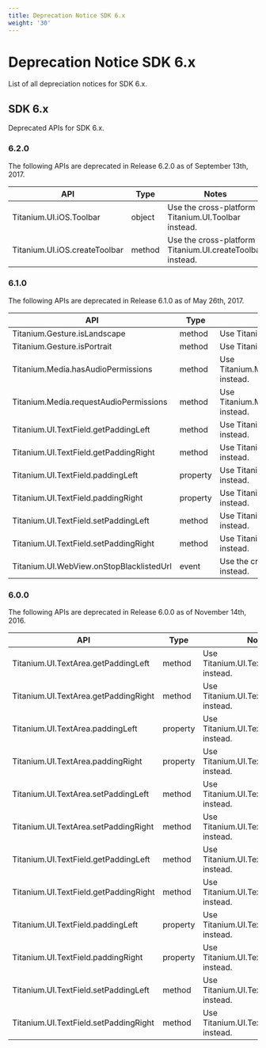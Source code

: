```yaml
---
title: Deprecation Notice SDK 6.x
weight: '30'
---
```


# Deprecation Notice SDK 6.x

List of all depreciation notices for SDK 6.x.

## SDK 6.x

Deprecated APIs for SDK 6.x.

### 6.2.0

The following APIs are deprecated in Release 6.2.0 as of September 13th, 2017.

| API | Type | Notes |
| --- | --- | --- |
| Titanium.UI.iOS.Toolbar | object | Use the cross-platform Titanium.UI.Toolbar instead. |
| Titanium.UI.iOS.createToolbar | method | Use the cross-platform Titanium.UI.createToolbar instead. |

### 6.1.0

The following APIs are deprecated in Release 6.1.0 as of May 26th, 2017.

| API | Type | Notes |
| --- | --- | --- |
| Titanium.Gesture.isLandscape | method | Use Titanium.Gesture.landscape for parity instead. |
| Titanium.Gesture.isPortrait | method | Use Titanium.Gesture.portrait for parity instead. |
| Titanium.Media.hasAudioPermissions | method | Use Titanium.Media.hasAudioRecorderPermissions instead. |
| Titanium.Media.requestAudioPermissions | method | Use Titanium.Media.requestAudioRecorderPermissions instead. |
| Titanium.UI.TextField.getPaddingLeft | method | Use Titanium.UI.TextField.padding for parity instead. |
| Titanium.UI.TextField.getPaddingRight | method | Use Titanium.UI.TextField.padding for parity instead. |
| Titanium.UI.TextField.paddingLeft | property | Use Titanium.UI.TextField.padding for parity instead. |
| Titanium.UI.TextField.paddingRight | property | Use Titanium.UI.TextField.padding for parity instead. |
| Titanium.UI.TextField.setPaddingLeft | method | Use Titanium.UI.TextField.padding for parity instead. |
| Titanium.UI.TextField.setPaddingRight | method | Use Titanium.UI.TextField.padding for parity instead. |
| Titanium.UI.WebView.onStopBlacklistedUrl | event | Use the cross-platform `blacklisturl` event instead. |

### 6.0.0

The following APIs are deprecated in Release 6.0.0 as of November 14th, 2016.

| API | Type | Notes |
| --- | --- | --- |
| Titanium.UI.TextArea.getPaddingLeft | method | Use Titanium.UI.TextArea.padding instead. |
| Titanium.UI.TextArea.getPaddingRight | method | Use Titanium.UI.TextArea.padding instead. |
| Titanium.UI.TextArea.paddingLeft | property | Use Titanium.UI.TextArea.padding instead. |
| Titanium.UI.TextArea.paddingRight | property | Use Titanium.UI.TextArea.padding instead. |
| Titanium.UI.TextArea.setPaddingLeft | method | Use Titanium.UI.TextArea.padding instead. |
| Titanium.UI.TextArea.setPaddingRight | method | Use Titanium.UI.TextArea.padding instead. |
| Titanium.UI.TextField.getPaddingLeft | method | Use Titanium.UI.TextField.padding instead. |
| Titanium.UI.TextField.getPaddingRight | method | Use Titanium.UI.TextField.padding instead. |
| Titanium.UI.TextField.paddingLeft | property | Use Titanium.UI.TextField.padding instead. |
| Titanium.UI.TextField.paddingRight | property | Use Titanium.UI.TextField.padding instead. |
| Titanium.UI.TextField.setPaddingLeft | method | Use Titanium.UI.TextField.padding instead. |
| Titanium.UI.TextField.setPaddingRight | method | Use Titanium.UI.TextField.padding instead. |

